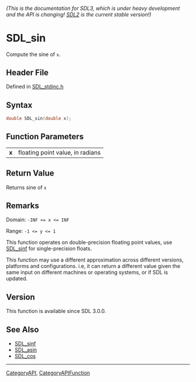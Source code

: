 ###### (This is the documentation for SDL3, which is under heavy development and the API is changing! [SDL2](https://wiki.libsdl.org/SDL2/) is the current stable version!)
# SDL_sin

Compute the sine of `x`.

## Header File

Defined in [SDL_stdinc.h](https://github.com/libsdl-org/SDL/blob/main/include/SDL3/SDL_stdinc.h)

## Syntax

```c
double SDL_sin(double x);

```

## Function Parameters

|           |                                  |
| --------- | -------------------------------- |
| **x**     | floating point value, in radians |

## Return Value

Returns sine of `x`

## Remarks

Domain: `-INF <= x <= INF`

Range: `-1 <= y <= 1`

This function operates on double-precision floating point values, use
[SDL_sinf](SDL_sinf) for single-precision floats.

This function may use a different approximation across different versions,
platforms and configurations. i.e, it can return a different value given
the same input on different machines or operating systems, or if SDL is
updated.

## Version

This function is available since SDL 3.0.0.

## See Also

* [SDL_sinf](SDL_sinf)
* [SDL_asin](SDL_asin)
* [SDL_cos](SDL_cos)

----
[CategoryAPI](CategoryAPI), [CategoryAPIFunction](CategoryAPIFunction)

